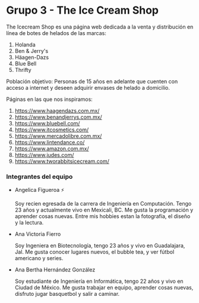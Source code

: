 # Grupo 3 - The Ice Cream Shop

The Icecream Shop es una página web dedicada a la venta y distribución en línea de botes de helados de las marcas: 
1. Holanda
2. Ben & Jerry's
3. Häagen-Dazs
4. Blue Bell
5. Thrifty

Población objetivo: 
Personas de 15 años en adelante que cuenten con acceso a internet y deseen adquirir envases de helado a domicilio.

Páginas en las que nos inspiramos:
1. https://www.haagendazs.com.mx/
2. https://www.benandjerrys.com.mx/
3. https://www.bluebell.com/
4. https://www.itcosmetics.com/
5. https://www.mercadolibre.com.mx/
6. https://www.lintendance.co/
7. https://www.amazon.com.mx/
8. https://www.judes.com/
9. https://www.tworabbitsicecream.com/ 


### Integrantes del equipo
* Angelica Figueroa :zap:

  Soy recien egresada de la carrera de Ingeniería en Computación. Tengo 23 años y actualmente vivo en Mexicali, BC. Me gusta la programación y aprender cosas nuevas. Entre mis hobbies estan la fotografía, el diseño y la lectura.
  
 * Ana Victoria Fierro
 
    Soy Ingeniera en Biotecnología, tengo 23 años y vivo en Guadalajara, Jal. Me gusta conocer lugares nuevos, el bubble tea, y ver fútbol americano y series. 

* Ana Bertha Hernández González
    
    Soy estudiante de Ingeniería en Informática, tengo 22 años y vivo en Ciudad de México. Me gusta trabajar en equipo, aprender cosas nuevas, disfruto jugar basquetbol y salir a caminar.
